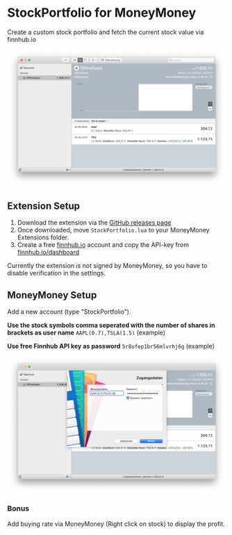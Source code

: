# StockPortfolio for MoneyMoney
Create a custom stock portfolio and fetch the current stock value via finnhub.io

![MoneyMoney screenshot with StockPortfolio Balance](screens/StockPortfolio-balance.png)

## Extension Setup

1. Download the extension via the [GitHub releases page](https://github.com/tobiasdueser/MoneyMoney-StockPortfolio/releases/tag/v1.0)
2. Once downloaded, move `StockPortfolio.lua` to your MoneyMoney Extensions folder.
3. Create a free [finnhub.io](https://finnhub.io/) account and copy the API-key from [finnhub.io/dashboard](https://finnhub.io/dashboard)

Currently the extension is not signed by MoneyMoney, so you have to disable verification in the settings.

## MoneyMoney Setup

Add a new account (type "StockPortfolio").

**Use the stock symbols comma seperated with the number of shares in brackets as user name**
`AAPL(0.7),TSLA(1.5)` (example)

**Use free Finnhub API key as password**
`5r8ufep1br56mlvrhj6g` (example)

![MoneyMoney screenshot with StockPortfolio Setup](screens/StockPortfolio-setup.png)

### Bonus
Add buying rate via MoneyMoney (Right click on stock) to display the profit.
